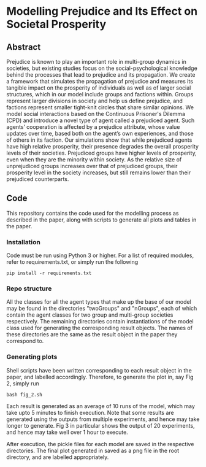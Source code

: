 # Modelling Prejudice and Its Effect on Societal Prosperity

## Abstract
Prejudice is known to play an important role in multi-group dynamics in societies, but existing studies focus on the social-psychological knowledge behind the processes that lead to prejudice and its propagation. We create a framework that simulates the propagation of prejudice and measures its tangible impact on the prosperity of individuals as well as of larger social structures, which in our model include groups and factions within. Groups represent larger divisions in society and help us define prejudice, and factions represent smaller tight-knit circles that share similar opinions. We model social interactions based on the Continuous Prisoner's Dilemma (CPD) and introduce a novel type of agent called a prejudiced agent. Such agents’ cooperation is affected by a prejudice attribute, whose value updates over time, based both on the agent’s own experiences, and those of others in its faction. Our simulations show that while prejudiced agents have high relative prosperity, their presence degrades the overall prosperity levels of their societies. Prejudiced groups have higher levels of prosperity, even when they are the minority within society. As the relative size of unprejudiced groups increases over that of prejudiced groups, their prosperity level in the society increases, but still remains lower than their prejudiced counterparts.


## Code
This repository contains the code used for the modelling process as described in the paper, along with scripts to generate all plots and tables in the paper.

### Installation
Code must be run using Python 3 or higher. For a list of required modules, refer to requirements.txt, or simply run the following

    pip install -r requirements.txt

### Repo structure
All the classes for all the agent types that make up the base of our model may be found in the directories "twoGroups" and "nGroups", each of which contain the agent classes for two group and multi-group societies respectively. The remaining directories contain instantiations of the model class used for generating the corresponding result objects. The names of these directories are the same as the result object in the paper they correspond to. 

### Generating plots
Shell scripts have been written corresponding to each result object in the paper, and labelled accordingly. Therefore, to generate the plot in, say Fig 2, simply run

    bash fig_2.sh

Each result is generated as an average of 10 runs of the model, which may take upto 5 minutes to finish execution. Note that some results are generated using the outputs from multiple experiments, and hence may take longer to generate. Fig 3 in particular shows the output of 20 experiments, and hence may take well over 1 hour to execute.

After execution, the pickle files for each model are saved in the respective directories. The final plot generated in saved as a png file in the root directory, and are labelled appropriately.

